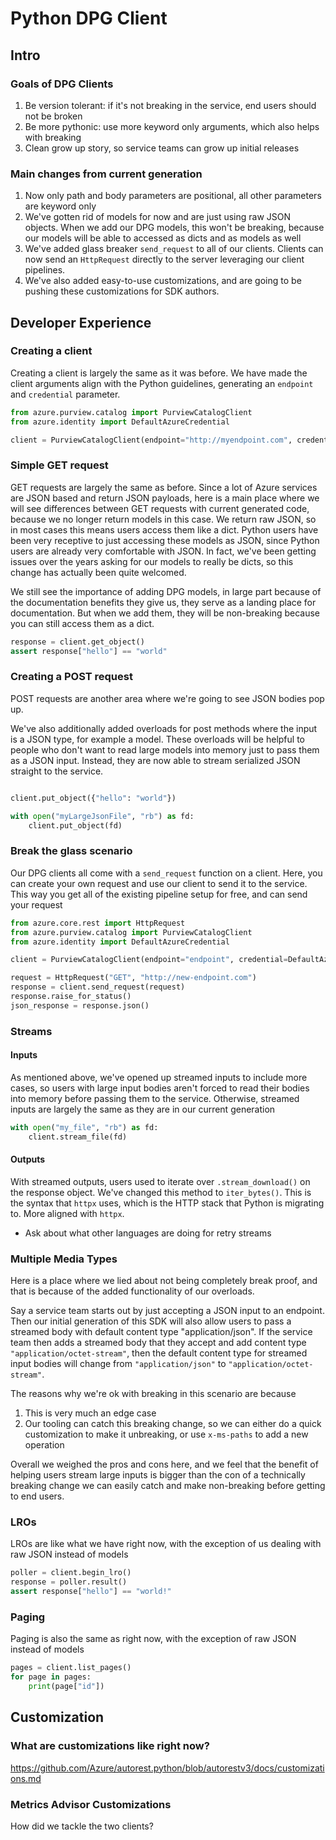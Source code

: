 # Python DPG Client

## Intro

### Goals of DPG Clients

1. Be version tolerant: if it's not breaking in the service, end users should not be broken
2. Be more pythonic: use more keyword only arguments, which also helps with breaking
3. Clean grow up story, so service teams can grow up initial releases

### Main changes from current generation

1. Now only path and body parameters are positional, all other parameters are keyword only
2. We've gotten rid of models for now and are just using raw JSON objects. When we add our DPG models, this won't be breaking, because our models will
be able to accessed as dicts and as models as well
3. We've added glass breaker `send_request` to all of our clients. Clients can now send an `HttpRequest` directly to the server leveraging our client pipelines.
4. We've also added easy-to-use customizations, and are going to be pushing these customizations for SDK authors.


## Developer Experience

### Creating a client

Creating a client is largely the same as it was before. We have made the client arguments align with the Python guidelines,
generating an `endpoint` and `credential` parameter.

```python
from azure.purview.catalog import PurviewCatalogClient
from azure.identity import DefaultAzureCredential

client = PurviewCatalogClient(endpoint="http://myendpoint.com", credential=DefaultAzureCredential())
```

### Simple GET request

GET requests are largely the same as before. Since a lot of Azure services are JSON based and return JSON payloads, here is a main
place where we will see differences between GET requests with current generated code, because we no longer return models in this case.
We return raw JSON, so in most cases this means users access them like a dict. Python users have been very receptive to just accessing these
models as JSON, since Python users are already very comfortable with JSON. In fact, we've been getting issues over the years asking for our models
to really be dicts, so this change has actually been quite welcomed.

We still see the importance of adding DPG models, in large part because of the documentation benefits they give us, they serve
as a landing place for documentation. But when we add them, they will be non-breaking because you can still access them as a dict.

```python
response = client.get_object()
assert response["hello"] == "world"
```

### Creating a POST request

POST requests are another area where we're going to see JSON bodies pop up.

We've also additionally added overloads for post methods where the input is a JSON type, for example a model. These overloads will be helpful to people
who don't want to read large models into memory just to pass them as a JSON input. Instead, they are now able to stream serialized JSON straight to the
service.

```python

client.put_object({"hello": "world"})

with open("myLargeJsonFile", "rb") as fd:
    client.put_object(fd)
```

### Break the glass scenario

Our DPG clients all come with a `send_request` function on a client. Here, you can create your own request
and use our client to send it to the service. This way you get all of the existing pipeline setup for free,
and can send your request

```python
from azure.core.rest import HttpRequest
from azure.purview.catalog import PurviewCatalogClient
from azure.identity import DefaultAzureCredential

client = PurviewCatalogClient(endpoint="endpoint", credential=DefaultAzureCredential())

request = HttpRequest("GET", "http://new-endpoint.com")
response = client.send_request(request)
response.raise_for_status()
json_response = response.json()
```

### Streams

#### Inputs

As mentioned above, we've opened up streamed inputs to include more cases, so users with large input bodies aren't forced
to read their bodies into memory before passing them to the service. Otherwise, streamed inputs are largely the same
as they are in our current generation

```python
with open("my_file", "rb") as fd:
    client.stream_file(fd)
```

#### Outputs

With streamed outputs, users used to iterate over `.stream_download()` on the response object. We've changed this method to
`iter_bytes()`. This is the syntax that `httpx` uses, which is the HTTP stack that Python is migrating to.
More aligned with `httpx`.

- Ask about what other languages are doing for retry streams


### Multiple Media Types

Here is a place where we lied about not being completely break proof, and that is because of the added functionality
of our overloads.

Say a service team starts out by just accepting a JSON input to an endpoint. Then our initial generation of this SDK
will also allow users to pass a streamed body with default content type "application/json". If the service team
then adds a streamed body that they accept and add content type `"application/octet-stream"`, then the default content type
for streamed input bodies will change from `"application/json"` to `"application/octet-stream"`.

The reasons why we're ok with breaking in this scenario are because

1. This is very much an edge case
2. Our tooling can catch this breaking change, so we can either do a quick customization to make it unbreaking, or use `x-ms-paths`
to add a new operation

Overall we weighed the pros and cons here, and we feel that the benefit of helping users stream large inputs is bigger than the con
of a technically breaking change we can easily catch and make non-breaking before getting to end users.

### LROs

LROs are like what we have right now, with the exception of us dealing with raw JSON instead of models

```python
poller = client.begin_lro()
response = poller.result()
assert response["hello"] == "world!"
```

### Paging

Paging is also the same as right now, with the exception of raw JSON instead of models

```python
pages = client.list_pages()
for page in pages:
    print(page["id"])
```


## Customization

### What are customizations like right now?

https://github.com/Azure/autorest.python/blob/autorestv3/docs/customizations.md

### Metrics Advisor Customizations

How did we tackle the two clients?
